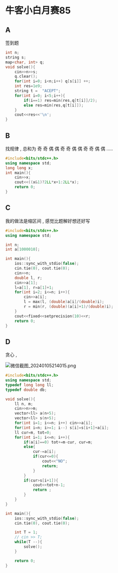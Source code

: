 # 牛客小白月赛85

## A

签到题

```cpp
int n;
string s;
map<char, int> q;
void solve(){
    cin>>n>>s;
    q.clear();
    for(int i=0; i<n;i++) q[s[i]] ++;
    int res=1e9;
    string t =  "ACEPT";
    for(int i=0; i<5;i++){
        if(i==1) res=min(res,q[t[i]]/2);
        else res=min(res,q[t[i]]);
    }
    cout<<res<<'\n';
}
```

## B

找规律 , 总和为 奇 奇 偶 偶 奇 奇 偶 偶 奇 奇 偶 偶 .....

```cpp
#include<bits/stdc++.h>
using namespace std;
long long x;
int main(){
    cin>>x;
    cout<<((x&1)?2LL*x+1:2LL*x);
    return 0;
} 
```

## C

我的做法是缩区间 , 感觉比题解好想还好写

```cpp
#include<bits/stdc++.h>
using namespace std;

int n;
int a[1000010];

int main(){
    ios::sync_with_stdio(false);
    cin.tie(0), cout.tie(0);
    cin>>n;
    double l, r;
    cin>>a[1];
    l=a[1], r=a[1]+1;
    for(int i=2; i<=n; i++){
        cin>>a[i];
        l = max(l, (double)a[i]/(double)i);
        r = min(r, (double)(a[i]+1)/(double)i);
    }
    cout<<fixed<<setprecision(10)<<r;
    return 0;
} 
```

## D

贪心 , 

![微信截图_20240105214015.png](E:\GitHubDeskTop_\ACM-Training-Plan\plans\running_Turtle\markDownFile\微信截图_20240105214015.png)

```cpp
#include<bits/stdc++.h>
using namespace std;
typedef long long ll;
typedef double db;

void solve(){
    ll n, m;
    cin>>n>>m;
    vector<ll> a(n+5);
    vector<ll> s(n+5);
    for(int i=1; i<=n; i++) cin>>a[i];
    for(int i=n; i>=1; i--) s[i]=s[i+1]+a[i];
    ll cur=m, tot=0;
    for(int i=1; i<=n; i++){
        if(a[i]==0) tot+=m-cur, cur=m;
        else{
            cur-=a[i];
            if(cur<=0){
                cout<<"NO";
                return;
            }
        }
        if(cur>s[i+1]){
            cout<<tot+n-1;
            return ;
        }
    }
}

int main(){
    ios::sync_with_stdio(false);
    cin.tie(0), cout.tie(0);

    int T = 1;
    // cin >> T;
    while(T --){
        solve();
    }    

    return 0;
} 
```
